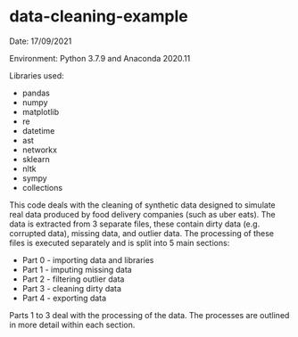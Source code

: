 # data-cleaning-example
Date: 17/09/2021

Environment: Python 3.7.9 and Anaconda 2020.11

Libraries used:
 * pandas
 * numpy
 * matplotlib
 * re
 * datetime
 * ast
 * networkx
 * sklearn
 * nltk
 * sympy
 * collections


This code deals with the cleaning of synthetic data designed to simulate real data produced by food delivery companies (such as uber eats). The data is extracted from 3 separate files, these contain dirty data (e.g. corrupted data), missing data, and outlier data. The processing of these files is executed separately and is split into 5 main sections:

 * Part 0 - importing data and libraries
 * Part 1 - imputing missing data 
 * Part 2 - filtering outlier data
 * Part 3 - cleaning dirty data
 * Part 4 - exporting data
 
 Parts 1 to 3 deal with the processing of the data. The processes are outlined in more detail within each section.
